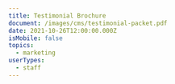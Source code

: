 ```yaml
---
title: Testimonial Brochure
document: /images/cms/testimonial-packet.pdf
date: 2021-10-26T12:00:00.000Z
isMobile: false
topics:
  - marketing
userTypes:
  - staff
---
```


